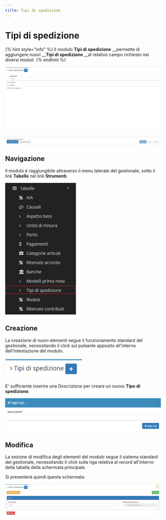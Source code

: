 ```yaml
---
title: Tipi di spedizione
---
```


# Tipi di spedizione

{% hint style="info" %}
Il modulo **Tipi di spedizione** __permette di aggiungere nuovi __**Tipi di spedizione** __al relativo campo richiesto nei diversi moduli.
{% endhint %}

![Screenshot interfaccia tipi di spedizione](../../../../.gitbook/assets/tipidispedizione.PNG)

## Navigazione

Il modulo è raggiungibile attraverso il menu laterale del gestionale, sotto il link **Tabelle** nel link **Strumenti**.

![Screenshot navigazione tipi di spedizione](../../../../.gitbook/assets/navigazionetipidispedizione.png)

## Creazione

La creazione di nuovi elementi segue il funzionamento standard del gestionale, necessitando il click sul pulsante apposito all'interno dell'intestazione del modulo.

![Screenshot creazione tipi di spedizione](../../../../.gitbook/assets/aggiuntatipidispedizione.PNG)

E' sufficiente inserire una _Descrizione_ per creare un nuovo **Tipo di spedizione**.

![Screenshot creazione tipi di spedizione](../../../../.gitbook/assets/aggiungeretipidispedizione.PNG)

## Modifica

La sezione di modifica degli elementi del modulo segue il sistema standard del gestionale, necessitando il click sulla riga relativa al _record_ all'interno della tabella della schermata principale.

Si presenterà quindi questa schermata:

![Screenshot modifica tipi di spedizione](../../../../.gitbook/assets/modificatipidispedizione.PNG)

